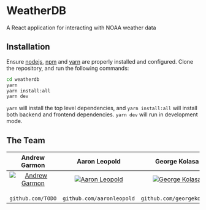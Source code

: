 # WeatherDB

A React application for interacting with NOAA weather data

## Installation

Ensure [nodejs](https://nodejs.org/en/), [npm](https://www.npmjs.com/get-npm) and [yarn](https://classic.yarnpkg.com/en/docs/install/) are properly installed and configured. Clone the repository, and run the following commands:

```bash
cd weatherdb
yarn
yarn install:all
yarn dev
```

`yarn` will install the top level dependencies, and `yarn install:all` will install both backend and frontend dependencies. `yarn dev` will run in development mode.

## The Team

|               **Andrew Garmon**               |                                                                      **Aaron Leopold**                                                                      |               **George Kolasa**               |              **Octavio Ochoa**               |
| :-------------------------------------------: | :---------------------------------------------------------------------------------------------------------------------------------------------------------: | :-------------------------------------------: | :------------------------------------------: |
| [![Andrew Garmon]()](https://github.com/TODO) | [![Aaron Leopold](https://avatars3.githubusercontent.com/u/36278431?s=400&u=e081a3c4c5721096cfff9a7f8399eeeee0026338&v=4)](https://github.com/aaronleopold) | [![George Kolasa](https://avatars3.githubusercontent.com/u/56131288?s=400&v=4)](https://github.com/georgekolasa) | [![Octavio Ochoa](https://avatars2.githubusercontent.com/u/70601718?s=400&v=4)](http://github.com/Oct8a) |
|              ` github.com/TODO`               |                                                                 ` github.com/aaronleopold`                                                                  |              ` github.com/georgekolasa`               |              ` github.com/Oct8a`              |

